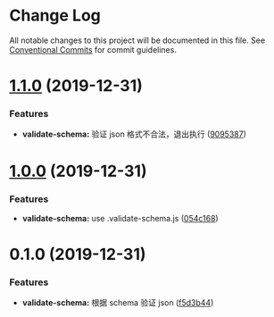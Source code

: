 # Change Log

All notable changes to this project will be documented in this file.
See [Conventional Commits](https://conventionalcommits.org) for commit guidelines.

# [1.1.0](https://github.com/tinytot1/tools/compare/@tinytot/validate-schema@1.0.0...@tinytot/validate-schema@1.1.0) (2019-12-31)

### Features

- **validate-schema:** 验证 json 格式不合法，退出执行 ([9095387](https://github.com/tinytot1/tools/commit/90953873a1d633f2ee6694b16270c5c9b5a7559b))

# [1.0.0](https://github.com/tinytot1/tools/compare/@tinytot/validate-schema@0.1.0...@tinytot/validate-schema@1.0.0) (2019-12-31)

### Features

- **validate-schema:** use .validate-schema.js ([054c168](https://github.com/tinytot1/tools/commit/054c168f72e2121946d1f13c4aab4f0d071b359c))

# 0.1.0 (2019-12-31)

### Features

- **validate-schema:** 根据 schema 验证 json ([f5d3b44](https://github.com/tinytot1/tools/commit/f5d3b44c7b812d66faa990f9b2a7640747a82e6a))
